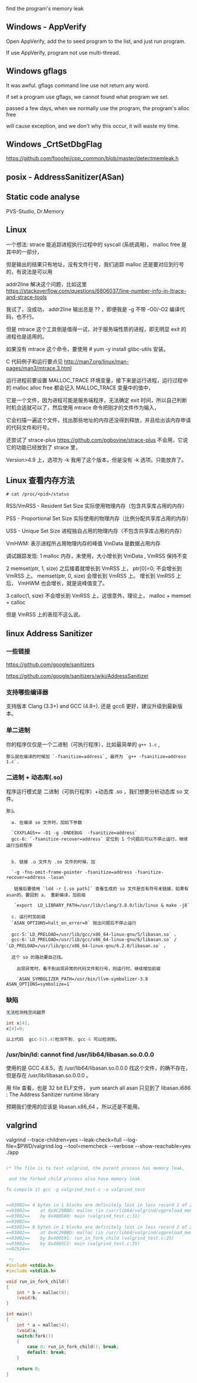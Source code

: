 
find the program's memory leak

## Windows - AppVerify

Open AppVerify, add the to seed program to the list, and just run program.

If use AppVerify, program not use multi-thread.


## Windows gflags

It was awful. gflags command line use not return any word. 

if set a program use gflags, we cannot found what program we set.

passed a few days, when we normally use the program, the program's alloc free

will cause exception, and we don't why this occur, it will waste my time.


## Windows _CrtSetDbgFlag

https://github.com/fooofei/cpp_common/blob/master/detectmemleak.h

## posix - AddressSanitizer(ASan)


## Static code analyse

PVS-Studio, Dr.Memory



## Linux

一个想法: strace 能追踪进程执行过程中的 syscall (系统调用)， malloc free 是其中的一部分，

但是输出的结果只有地址，没有文件行号，我们追踪 malloc 还是要对应到行号的，有说法是可以用

addr2line 解决这个问题，比如这里 https://stackoverflow.com/questions/6806037/line-number-info-in-ltrace-and-strace-tools

我试了，没成功， addr2line 输出总是 ?? ，即便我是 -g 不带 -O0/-O2 编译代码，也不行。


但是 mtrace 这个工具倒是值得一试，对于服务端性质的进程，即无明显 exit 的进程也是适用的。

如果没有 mtrace 这个命令，要使用 # yum -y install glibc-utils 安装。

C 代码例子和运行要点见 http://man7.org/linux/man-pages/man3/mtrace.3.html

运行进程前要设置 MALLOC_TRACE 环境变量，接下来是运行进程，运行过程中的  malloc alloc free 都会记入 MALLOC_TRACE 变量中的值中，

它是一个文件，因为进程可能是服务端程序，无法确定 exit 时间，所以自己判断时机合适就可以了，然后使用 mtrace 命令把刚才的文件作为输入，

它会扫描一遍这个文件，找出那些地址的内存还没得到释放，并且给出该内存申请的代码文件和行号。


还尝试了 strace-plus https://github.com/pgbovine/strace-plus 不会用，它说它的功能已经放到了 strace 里，

Version>4.9 上，选项为 -k 我用了这个版本，但是没有 -k 选项。只能放弃了。


## Linux 查看内存方法

`# cat /proc/<pid>/status `

RSS/VmRSS - Resident Set Size 实际使用物理内存（包含共享库占用的内存）

PSS - Proportional Set Size 实际使用的物理内存（比例分配共享库占用的内存）

USS - Unique Set Size 进程独自占用的物理内存（不包含共享库占用的内存）

VmHWM:    表示进程所占用物理内存的峰值
VmData 是数据占用内存

调试跟踪发现: 1 malloc 内存，未使用，大小增长到 VmData , VmRSS 保持不变

2 memset(ptr, 1, size) 之后接着就增长到 VmRSS 上， ptr[0]=0; 不会增长到 VmRSS 上。
memset(ptr, 0, size) 会增长到 VmRSS 上。
增长到 VmRSS 上后， VmHWM 也会增长，就是说峰值变了。

3 calloc(1, size) 不会增长到 VmRSS 上，这很意外，理论上， malloc + memset = calloc

但是 VmRSS 上的表现不这么说。



## linux Address Sanitizer


### 一些链接

https://github.com/google/sanitizers

https://github.com/google/sanitizers/wiki/AddressSanitizer

### 支持哪些编译器

支持版本  Clang (3.3+) and GCC (4.8+). 还是 gcc6 更好，建议升级到最新版本。

### 单二进制

你的程序仅仅是一个二进制（可执行程序），比如最简单的 `g++ 1.c` ,
~~~
那么就在编译的时候加 `-fsanitize=address`, 最终为 `g++ -fsanitize=address  1.c`.
~~~


### 二进制 + 动态库(.so)

程序运行模式是 二进制（可执行程序）+动态库 .so ，我们想要分析动态库 so 文件。
~~~
那么 

  a. 在编译 so 文件时，加如下参数
  
  `CXXFLAGS+= -O1 -g -DNDEBUG  -fsanitize=address`
  gcc-6: `-fsanitize-recover=address` 定位到 1 个问题后可以不停止运行，继续运行当前程序
  
	
  b. 链接 .o 文件为 .so 文件的时候，加 
  
  `-g -fno-omit-frame-pointer -fsanitize=address -fsanitize-recover=address -lasan`
  
   链接后要使用 `ldd -r [.so path]` 查看生成的 so 文件是否有符号未链接，如果有asan的，要回到 a， 重新编译，加前缀
	 
   `export  LD_LIBRARY_PATH=/usr/lib/clang/3.8.0/lib/linux & make -j8`
	 
  c. 运行时加前缀 
  `ASAN_OPTIONS=halt_on_error=0` 抛出问题后不停止运行
  
  gcc-5:`LD_PRELOAD=/usr/lib/gcc/x86_64-linux-gnu/5/libasan.so` ，
  gcc-6:`LD_PRELOAD=/usr/lib/gcc/x86_64-linux-gnu/6/libasan.so` / `LD_PRELOAD=/usr/lib/gcc/x86_64-linux-gnu/6.2.0/libasan.so` ，
  
  这个 so 的路劲要自己找。
    
	出现异常时，看不到出现异常的代码文件和行号，则运行时，继续增加前缀 
	
    `ASAN_SYMBOLIZER_PATH=/usr/bin/llvm-symbolizer-3.8 ASAN_OPTIONS=symbolize=1`
~~~

### 缺陷
~~~c++
无法检测栈空间越界

int x[4];
x[4]=9;

以上代码  gcc-5(5.4)检测不到, gcc-6 可以检测到。
~~~

### /usr/bin/ld: cannot find /usr/lib64/libasan.so.0.0.0

使用的是 GCC 4.8.5，去 /usr/lib64/libasan.so.0.0.0 找这个文件，的确不存在，但是存在 /usr/lib/libasan.so.0.0.0 。

用 file 查看，也是 32 bit ELF文件， yum search all asan 只见到了 libasan.i686 : The Address Sanitizer runtime library

预期我们使用的应该是 libasan.x86_64 。所以还是不能用。 


## valgrind 

valgrind --trace-children=yes --leak-check=full --log-file=$PWD/valgrind.log --tool=memcheck --verbose --show-reachable=yes ./app

```c

/* The file is to test valgrind, the parent process has memory leak, 

 and the forked child process also have memory leak. 

To compile it gcc -g valgrind_test.c -o valgrind_test


==93002== 4 bytes in 1 blocks are definitely lost in loss record 1 of 2
==93002==    at 0x4C29BBD: malloc (in /usr/lib64/valgrind/vgpreload_memcheck-amd64-linux.so)
==93002==    by 0x4005A9: main (valgrind_test.c:31)
==93002== 
==93002== 8 bytes in 1 blocks are definitely lost in loss record 2 of 2
==93002==    at 0x4C29BBD: malloc (in /usr/lib64/valgrind/vgpreload_memcheck-amd64-linux.so)
==93002==    by 0x400591: run_in_fork_child (valgrind_test.c:25)
==93002==    by 0x4005C2: main (valgrind_test.c:35)
==92524== 
 
 */
#include <stdio.h>
#include <stdlib.h>

void run_in_fork_child()
{
    int * b = malloc(8);
    (void)b;
}

int main()
{
    int * a = malloc(4);
    (void)a;
    switch(fork())
    {
        case 0: run_in_fork_child(); break;
        default: break;
    }
    
    return 0;
}
```


